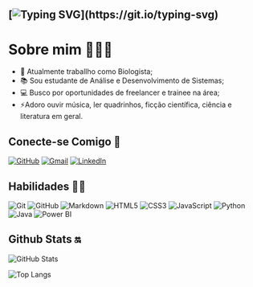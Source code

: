 ## [![Typing SVG](https://readme-typing-svg.demolab.com?font=Domine&pause=1000&color=9818DB&background=FDFDFD01&random=false&width=435&separator=%3C&lines=print+("Hello+World!");+Me+chamo+Milena!%3CBem+vindo(a)+ao+meu+Github!)](https://git.io/typing-svg)

# Sobre mim 👩🏻‍💻
- 🔬 Atualmente traballho como Biologista;
- 📚 Sou estudante de Análise e Desenvolvimento de Sistemas;
- 💻 Busco por oportunidades de freelancer e trainee na área;
- ⚡Adoro ouvir música, ler quadrinhos, ficção científica, ciência e literatura em geral.

## Conecte-se Comigo 🔗

[![GitHub](https://img.shields.io/badge/GitHub-100000?style=for-the-badge&logo=github&logoColor=white&color=8232D2)](https://github.com/miminavarro)
[![Gmail](https://img.shields.io/badge/Gmail-333333?style=for-the-badge&logo=gmail&logoColor=white&color=B77CF2)](mailto:navarro.milena@gmail.com) 
[![LinkedIn](https://img.shields.io/badge/LinkedIn-0077B5?style=for-the-badge&logo=linkedin&logoColor=white&color=8232D2)](https://www.linkedin.com/in/milena-navarro-2071552b0/)

## Habilidades ✍🏻
![Git](https://img.shields.io/badge/GIT-E44C30?style=for-the-badge&logo=git&logoColor=white&color=B77CF2)
![GitHub](https://img.shields.io/badge/GitHub-100000?style=for-the-badge&logo=github&logoColor=white&color=8232D2)
![Markdown](https://img.shields.io/badge/Markdown-000?style=for-the-badge&logo=markdownwhite&color=B77CF2)
![HTML5](https://img.shields.io/badge/HTML5-E34F26?style=for-the-badge&logo=html5&logoColor=white&color=8232D2)
![CSS3](https://img.shields.io/badge/CSS3-1572B6?style=for-the-badge&logo=css3&white&color=B77CF2)
![JavaScript](https://img.shields.io/badge/JavaScript-F7DF1E?style=for-the-badge&logo=javascript&logoColor=white&color=8232D2)
![Python](https://img.shields.io/badge/python-3670A0?style=for-the-badge&logo=python&logoColor=white&color=B77CF2)
![Java](https://img.shields.io/badge/Java-F7DF1E?style=for-the-badge&logo=java&logoColor=white&color=8232D2)
![Power BI](https://img.shields.io/badge/Power_BI-3670A0?style=for-the-badge&logo=powerBI&logoColor=white&color=B77CF2)

## Github Stats 🔛

![GitHub Stats](https://github-readme-stats.vercel.app/api?username=miminavarro&theme=transparent&bg_color=000&border_color=8232D2&show_icons=true&icon_color=30A3DC&title_color=8232D2&text_color=FFF)


![Top Langs](https://github-readme-stats-git-masterrstaa-rickstaa.vercel.app/api/top-langs/?username=miminavarro&layout=compact&bg_color=000&border_color=8232D2&title_color=8232D2&text_color=FFF)







